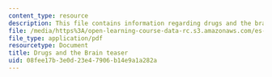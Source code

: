 ```yaml
---
content_type: resource
description: This file contains information regarding drugs and the brain teaser.
file: /media/https%3A/open-learning-course-data-rc.s3.amazonaws.com/es-s10-drugs-and-the-brain-spring-2013/08fee17b3e0d23e47906b14e9a1a282a_MITES_S10S13_Teaser.pdf
file_type: application/pdf
resourcetype: Document
title: Drugs and the Brain teaser
uid: 08fee17b-3e0d-23e4-7906-b14e9a1a282a
---
```

